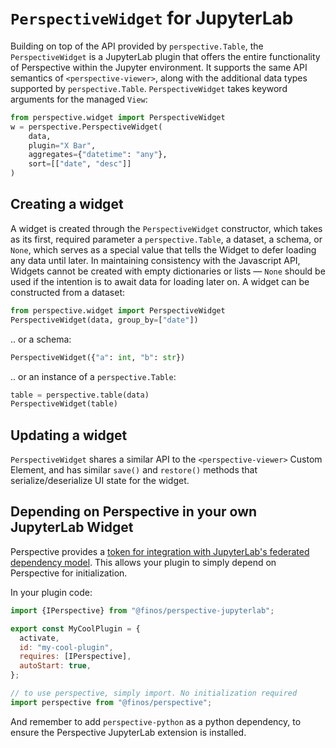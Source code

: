 # `PerspectiveWidget` for JupyterLab

Building on top of the API provided by `perspective.Table`, the
`PerspectiveWidget` is a JupyterLab plugin that offers the entire functionality
of Perspective within the Jupyter environment. It supports the same API
semantics of `<perspective-viewer>`, along with the additional data types
supported by `perspective.Table`. `PerspectiveWidget` takes keyword arguments
for the managed `View`:

```python
from perspective.widget import PerspectiveWidget
w = perspective.PerspectiveWidget(
    data,
    plugin="X Bar",
    aggregates={"datetime": "any"},
    sort=[["date", "desc"]]
)
```

## Creating a widget

A widget is created through the `PerspectiveWidget` constructor, which takes as
its first, required parameter a `perspective.Table`, a dataset, a schema, or
`None`, which serves as a special value that tells the Widget to defer loading
any data until later. In maintaining consistency with the Javascript API,
Widgets cannot be created with empty dictionaries or lists — `None` should be
used if the intention is to await data for loading later on. A widget can be
constructed from a dataset:

```python
from perspective.widget import PerspectiveWidget
PerspectiveWidget(data, group_by=["date"])
```

.. or a schema:

```python
PerspectiveWidget({"a": int, "b": str})
```

.. or an instance of a `perspective.Table`:

```python
table = perspective.table(data)
PerspectiveWidget(table)
```

## Updating a widget

`PerspectiveWidget` shares a similar API to the `<perspective-viewer>` Custom
Element, and has similar `save()` and `restore()` methods that
serialize/deserialize UI state for the widget.

<!--
## `PerspectiveRenderer`

Perspective also exposes a JS-only `mimerender-extension`. This lets you view
`csv`, `json`, and `arrow` files directly from the file browser. You can see
this by right clicking one of these files and `Open With->CSVPerspective` (or
`JSONPerspective` or `ArrowPerspective`). Perspective will also install itself
as the default handler for opening `.arrow` files. -->

## Depending on Perspective in your own JupyterLab Widget

Perspective provides a [token for integration with JupyterLab's federated dependency model](https://jupyterlab.readthedocs.io/en/stable/extension/extension_dev.html#plugins-interacting-with-each-other).
This allows your plugin to simply depend on Perspective for initialization.

In your plugin code:

```javascript
import {IPerspective} from "@finos/perspective-jupyterlab";

export const MyCoolPlugin = {
  activate,
  id: "my-cool-plugin",
  requires: [IPerspective],
  autoStart: true,
};

// to use perspective, simply import. No initialization required
import perspective from "@finos/perspective";
```

And remember to add `perspective-python` as a python dependency, to ensure
the Perspective JupyterLab extension is installed.
